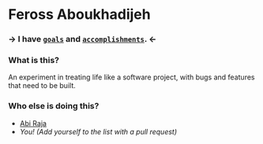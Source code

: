 # Feross Aboukhadijeh

### → I have [`goals`](https://github.com/feross/Life/issues?state=open) and [`accomplishments`](https://github.com/feross/Life/issues?state=closed). ←

### What is this?

An experiment in treating life like a software project, with bugs and features that need to be built.

### Who else is doing this?

- [Abi Raja](https://github.com/abi/life/issues?state=open)
- *You! (Add yourself to the list with a pull request)*
